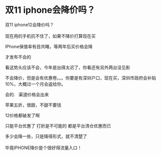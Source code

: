 # 双11 iphone会降价吗？


双11 iphone12会降价吗？<br />
<br />
现在用的手机抗不住了，如果不降价打算现在买

IPhone保值率有目共睹，等两年后买价格会降

才发布不会的

看这势头应该不会，今年是出得太迟了，你看还有另外两台没见影

不会降价，但是会有优惠卷。。。你要是有深圳户口，现在买，深圳市政府会补贴10%，大概过一个月会返给你。

会的.&nbsp; &nbsp;渠道价格会出来

苹果五折，很甜，不甜不要钱

12价格都破发了啊

只能平台优惠了 打折是不可能的 都是平台清仓优惠而已

多少会降一些，只是降得形式，就不清楚了<br />
<br />
毕竟IPHONE降价是个很好得流量入口！<br />
<br />
<img src="static/image/smiley/default/lol.gif" smilieid="12" border="0" alt="" /><img src="static/image/smiley/default/lol.gif" smilieid="12" border="0" alt="" /><img src="static/image/smiley/default/lol.gif" smilieid="12" border="0" alt="" />
